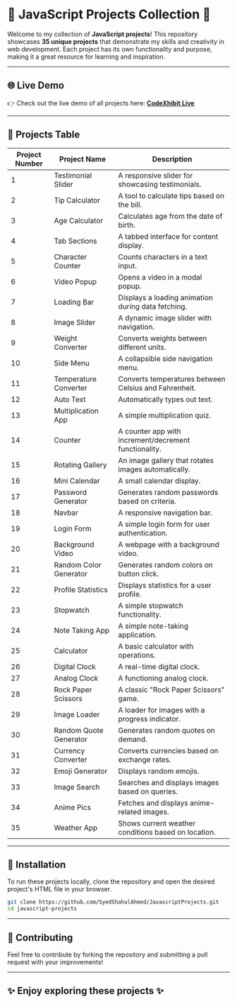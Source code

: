 
# 🎉 JavaScript Projects Collection 🎉

Welcome to my collection of **JavaScript projects**! This repository showcases **35 unique projects** that demonstrate my skills and creativity in web development. Each project has its own functionality and purpose, making it a great resource for learning and inspiration.

---

## 🌐 Live Demo

👉 Check out the live demo of all projects here: [**CodeXhibit Live**](https://js-project-show-case.vercel.app/)

---

## 🌟 Projects Table

| Project Number | Project Name              | Description                                       |
|----------------|---------------------------|---------------------------------------------------|
| 1              | Testimonial Slider        | A responsive slider for showcasing testimonials.  |
| 2              | Tip Calculator            | A tool to calculate tips based on the bill.       |
| 3              | Age Calculator            | Calculates age from the date of birth.            |
| 4              | Tab Sections              | A tabbed interface for content display.           |
| 5              | Character Counter         | Counts characters in a text input.                |
| 6              | Video Popup               | Opens a video in a modal popup.                   |
| 7              | Loading Bar               | Displays a loading animation during data fetching. |
| 8              | Image Slider              | A dynamic image slider with navigation.           |
| 9              | Weight Converter          | Converts weights between different units.         |
| 10             | Side Menu                 | A collapsible side navigation menu.               |
| 11             | Temperature Converter     | Converts temperatures between Celsius and Fahrenheit. |
| 12             | Auto Text                 | Automatically types out text.                     |
| 13             | Multiplication App        | A simple multiplication quiz.                     |
| 14             | Counter                   | A counter app with increment/decrement functionality. |
| 15             | Rotating Gallery          | An image gallery that rotates images automatically. |
| 16             | Mini Calendar             | A small calendar display.                         |
| 17             | Password Generator        | Generates random passwords based on criteria.     |
| 18             | Navbar                    | A responsive navigation bar.                      |
| 19             | Login Form                | A simple login form for user authentication.      |
| 20             | Background Video          | A webpage with a background video.                |
| 21             | Random Color Generator    | Generates random colors on button click.          |
| 22             | Profile Statistics        | Displays statistics for a user profile.           |
| 23             | Stopwatch                 | A simple stopwatch functionality.                 |
| 24             | Note Taking App           | A simple note-taking application.                 |
| 25             | Calculator                | A basic calculator with operations.               |
| 26             | Digital Clock             | A real-time digital clock.                        |
| 27             | Analog Clock              | A functioning analog clock.                       |
| 28             | Rock Paper Scissors       | A classic "Rock Paper Scissors" game.             |
| 29             | Image Loader              | A loader for images with a progress indicator.    |
| 30             | Random Quote Generator    | Generates random quotes on demand.                |
| 31             | Currency Converter        | Converts currencies based on exchange rates.      |
| 32             | Emoji Generator           | Displays random emojis.                           |
| 33             | Image Search              | Searches and displays images based on queries.    |
| 34             | Anime Pics                | Fetches and displays anime-related images.        |
| 35             | Weather App               | Shows current weather conditions based on location. |

---

## 🚀 Installation

To run these projects locally, clone the repository and open the desired project's HTML file in your browser.

```bash
git clone https://github.com/SyedShahulAhmed/JavascriptProjects.git
cd javascript-projects
```

---

## 🤝 Contributing

Feel free to contribute by forking the repository and submitting a pull request with your improvements!

---

## ✨ Enjoy exploring these projects ✨
